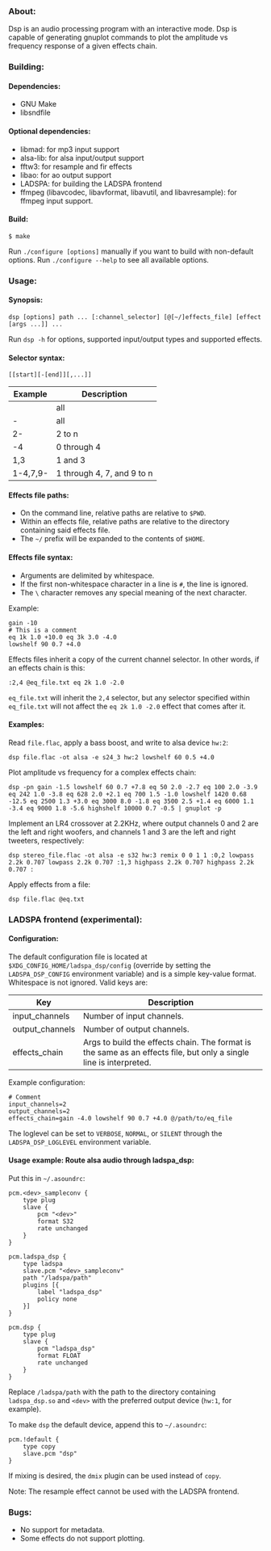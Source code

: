 ### About:

Dsp is an audio processing program with an interactive mode. Dsp is capable of generating gnuplot commands to plot the amplitude vs frequency response of a given effects chain.

### Building:

#### Dependencies:

* GNU Make
* libsndfile

#### Optional dependencies:

* libmad: for mp3 input support
* alsa-lib: for alsa input/output support
* fftw3: for resample and fir effects
* libao: for ao output support
* LADSPA: for building the LADSPA frontend
* ffmpeg (libavcodec, libavformat, libavutil, and libavresample): for ffmpeg input support.

#### Build:

	$ make

Run `./configure [options]` manually if you want to build with non-default options. Run `./configure --help` to see all available options.

### Usage:

#### Synopsis:

	dsp [options] path ... [:channel_selector] [@[~/]effects_file] [effect [args ...]] ...

Run `dsp -h` for options, supported input/output types and supported effects.

#### Selector syntax:

	[[start][-[end]][,...]]

Example | Description
--- | ---
<empty> | all
- | all
2- | 2 to n
-4 | 0 through 4
1,3 | 1 and 3
1-4,7,9- | 1 through 4, 7, and 9 to n

#### Effects file paths:

* On the command line, relative paths are relative to `$PWD`.
* Within an effects file, relative paths are relative to the directory containing said effects file.
* The `~/` prefix will be expanded to the contents of `$HOME`.

#### Effects file syntax:

* Arguments are delimited by whitespace.
* If the first non-whitespace character in a line is `#`, the line is ignored.
* The `\` character removes any special meaning of the next character.

Example:

	gain -10
	# This is a comment
	eq 1k 1.0 +10.0 eq 3k 3.0 -4.0
	lowshelf 90 0.7 +4.0

Effects files inherit a copy of the current channel selector. In other words, if an effects chain is this:

	:2,4 @eq_file.txt eq 2k 1.0 -2.0

`eq_file.txt` will inherit the `2,4` selector, but any selector specified within `eq_file.txt` will not affect the `eq 2k 1.0 -2.0` effect that comes after it.

#### Examples:

Read `file.flac`, apply a bass boost, and write to alsa device `hw:2`:

	dsp file.flac -ot alsa -e s24_3 hw:2 lowshelf 60 0.5 +4.0

Plot amplitude vs frequency for a complex effects chain:

	dsp -pn gain -1.5 lowshelf 60 0.7 +7.8 eq 50 2.0 -2.7 eq 100 2.0 -3.9 eq 242 1.0 -3.8 eq 628 2.0 +2.1 eq 700 1.5 -1.0 lowshelf 1420 0.68 -12.5 eq 2500 1.3 +3.0 eq 3000 8.0 -1.8 eq 3500 2.5 +1.4 eq 6000 1.1 -3.4 eq 9000 1.8 -5.6 highshelf 10000 0.7 -0.5 | gnuplot -p

Implement an LR4 crossover at 2.2KHz, where output channels 0 and 2 are the left and right woofers, and channels 1 and 3 are the left and right tweeters, respectively:

	dsp stereo_file.flac -ot alsa -e s32 hw:3 remix 0 0 1 1 :0,2 lowpass 2.2k 0.707 lowpass 2.2k 0.707 :1,3 highpass 2.2k 0.707 highpass 2.2k 0.707 :

Apply effects from a file:

	dsp file.flac @eq.txt

### LADSPA frontend (experimental):

#### Configuration:

The default configuration file is located at `$XDG_CONFIG_HOME/ladspa_dsp/config` (override by setting the `LADSPA_DSP_CONFIG` environment variable) and is a simple key-value format. Whitespace is not ignored. Valid keys are:

Key | Description
--- | ---
input_channels | Number of input channels.
output_channels | Number of output channels.
effects_chain | Args to build the effects chain. The format is the same as an effects file, but only a single line is interpreted.

Example configuration:

	# Comment
	input_channels=2
	output_channels=2
	effects_chain=gain -4.0 lowshelf 90 0.7 +4.0 @/path/to/eq_file

The loglevel can be set to `VERBOSE`, `NORMAL`, or `SILENT` through the `LADSPA_DSP_LOGLEVEL` environment variable.

#### Usage example: Route alsa audio through ladspa_dsp:

Put this in `~/.asoundrc`:

	pcm.<dev>_sampleconv {
		type plug
		slave {
			pcm "<dev>"
			format S32
			rate unchanged
		}
	}
	
	pcm.ladspa_dsp {
		type ladspa
		slave.pcm "<dev>_sampleconv"
		path "/ladspa/path"
		plugins [{
			label "ladspa_dsp"
			policy none
		}]
	}
	
	pcm.dsp {
		type plug
		slave {
			pcm "ladspa_dsp"
			format FLOAT
			rate unchanged
		}
	}

Replace `/ladspa/path` with the path to the directory containing `ladspa_dsp.so` and `<dev>` with the preferred output device (`hw:1`, for example).

To make `dsp` the default device, append this to `~/.asoundrc`:

	pcm.!default {
		type copy
		slave.pcm "dsp"
	}

If mixing is desired, the `dmix` plugin can be used instead of `copy`.

Note: The resample effect cannot be used with the LADSPA frontend.

### Bugs:

* No support for metadata.
* Some effects do not support plotting.
